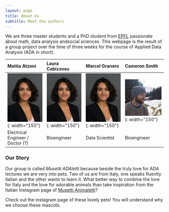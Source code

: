 ```yaml
---
layout: page
title: About Us
subtitle: Meet the authors
---
```


We are three master students and a PhD student from [EPFL](https://www.epfl.ch/about/) passionate about math, data analysis andsocial sciences. This webpage is the result of a group project over the time of three weeks for the course of Applied Data Analysis (ADA in short). 

| Mattia Atzeni | Laura Cabizzosu | Marcel Granero | Cameron Smith |
| :------ |:--- | :--- | :--- |
| ![test image size](laura.jpg){: width="150"}  | ![test image size](laura.jpg){: width="150"} | ![test image size](laura.jpg){: width="150"}  | ![test image size](/assets/img/handsome_guy.jpg){: width="150"} | 
| Electrical Engineer / Doctor (?) | Bioengineer | Data Scientist | Bioengineer |


### Our Story

Our group is called *Musetti ADAletti* because beside the truly love for ADA lectures we are very into pets. Two of us are from Italy, one speaks fluently italian and the other wants to learn it. What better way to combine the love for Italy and the love for adorable animals than take inspiration from the Italian Instagram page of [Musetti Animaletti](https://www.instagram.com/musetti_animaletti/?hl=en)?

Check out the instagram page of these lovely pets! You will understand why we choose these mascots.



